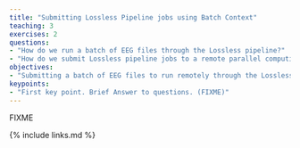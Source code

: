 ```yaml
---
title: "Submitting Lossless Pipeline jobs using Batch Context"
teaching: 3
exercises: 2
questions:
- "How do we run a batch of EEG files through the Lossless pipeline?"
- "How do we submit Lossless pipeline jobs to a remote parallel computing cluster?"
objectives:
- "Submitting a batch of EEG files to run remotely through the Lossless pipeline."
keypoints:
- "First key point. Brief Answer to questions. (FIXME)"
---
```

FIXME

{% include links.md %}

